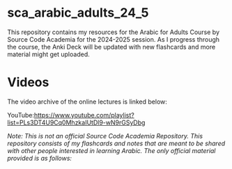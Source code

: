 # sca_arabic_adults_24_5

This repository contains my resources for the Arabic for Adults Course by Source Code Academia for the 2024-2025 session. As I progress through the course, the Anki Deck will be updated with new flashcards and more material might get uploaded.

# Videos

The video archive of the online lectures is linked below:

YouTube:https://www.youtube.com/playlist?list=PLs3DT4U9Cq0MhzkaIUtDl9-wN9rGSyDbg

*Note: This is not an official Source Code Academia Repository. This repository consists of my flashcards and notes that are meant to be shared with other people interested in learning Arabic. The only official material provided is as follows:*


